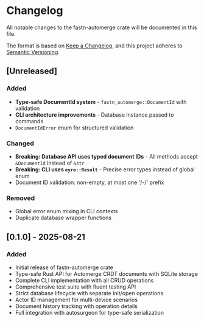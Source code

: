 # Changelog

All notable changes to the fastn-automerge crate will be documented in this file.

The format is based on [Keep a Changelog](https://keepachangelog.com/en/1.0.0/),
and this project adheres to [Semantic Versioning](https://semver.org/spec/v2.0.0.html).

## [Unreleased]

### Added

- **Type-safe DocumentId system** - `fastn_automerge::DocumentId` with validation
- **CLI architecture improvements** - Database instance passed to commands  
- `DocumentIdError` enum for structured validation

### Changed

- **Breaking: Database API uses typed document IDs** - All methods accept `&DocumentId` instead of `&str`
- **Breaking: CLI uses `eyre::Result`** - Precise error types instead of global enum
- Document ID validation: non-empty, at most one '/-/' prefix

### Removed

- Global error enum mixing in CLI contexts
- Duplicate database wrapper functions

## [0.1.0] - 2025-08-21

### Added

- Initial release of fastn-automerge crate
- Type-safe Rust API for Automerge CRDT documents with SQLite storage
- Complete CLI implementation with all CRUD operations
- Comprehensive test suite with fluent testing API
- Strict database lifecycle with separate init/open operations
- Actor ID management for multi-device scenarios
- Document history tracking with operation details
- Full integration with autosurgeon for type-safe serialization